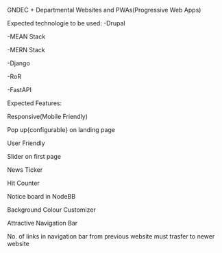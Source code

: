 GNDEC + Departmental Websites and PWAs(Progressive Web Apps)

Expected technologie to be used:
-Drupal

-MEAN Stack

-MERN Stack

-Django

-RoR

-FastAPI

Expected Features:

Responsive(Mobile Friendly)

Pop up{configurable} on landing page

User Friendly

Slider on first page

News Ticker

Hit Counter

Notice board in NodeBB

Background Colour Customizer

Attractive Navigation Bar

No. of links in navigation bar from previous website must trasfer to newer website
